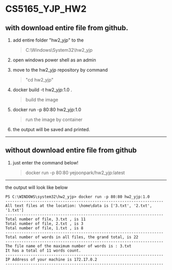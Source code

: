 # CS5165_YJP_HW2

with download entire file from github.
---------------------------------------
1. add entire folder "hw2_yjp" to the 
   > C:\Windows\System32\hw2_yjp

2. open windows power shell as an admin

3. move to the hw2_yjp repository by command
   > "cd hw2_yjp"

4. docker build -t hw2_yjp:1.0 .
   > build the image

5. docker run -p 80:80 hw2_yjp:1.0
   > run the image by container

6. the output will be saved and printed.
---------------------------------------

without download entire file from github
---------------------------------------
1. just enter the command below!
   > docker run -p 80:80 yejoonpark/hw2_yjp:latest
---------------------------------------

the output will look like below
```
PS C:\WINDOWS\system32\hw2_yjp> docker run -p 80:80 hw2_yjp:1.0
---------------------------------------------------------------------
All text files at the location: \home\data is ['3.txt', '2.txt', '1.txt']
---------------------------------------------------------------------
Total number of file, 3.txt , is 11
Total number of file, 2.txt , is 3
Total number of file, 1.txt , is 8
---------------------------------------------------------------------
Total number of words in all files, the grand total, is 22
---------------------------------------------------------------------
The file name of the maximum number of words is : 3.txt
It has a total of 11 words count.
---------------------------------------------------------------------
IP Address of your machine is 172.17.0.2
---------------------------------------------------------------------
```
